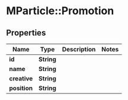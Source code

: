# MParticle::Promotion

## Properties
Name | Type | Description | Notes
------------ | ------------- | ------------- | -------------
**id** | **String** |  | 
**name** | **String** |  | 
**creative** | **String** |  | 
**position** | **String** |  | 


